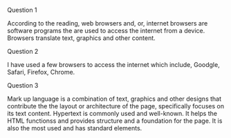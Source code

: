 Question 1

  According to the reading, web browsers and, or, internet browsers are software programs the are used to access the internet from a device. Browsers translate text, graphics and other content. 

Question 2 

  I have used a few browsers to access the internet which include, Goodgle, Safari, Firefox, Chrome.
  
Question 3

  Mark up language is a combination of text, graphics and other designs that contribute the the layout or architecture of the page, specifically focuses on its text content. Hypertext is commonly used and well-known. It helps the HTML functionss and provides structure and a foundation for the page. It is also the most used and has standard elements. 
  


